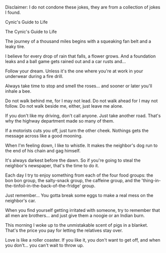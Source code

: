 Disclaimer: I do not condone these jokes, they are from a collection of jokes I found.

Cynic's Guide to Life

The Cynic's Guide to Life

The journey of a thousand miles begins with a squeaking fan belt and a leaky tire.

I believe for every drop of rain that falls, a flower grows. And a foundation leaks and a ball game gets rained out and a car rusts and...

Follow your dream. Unless it's the one where you're at work in your underwear during a fire drill.

Always take time to stop and smell the roses... and sooner or later you'll inhale a bee.

Do not walk behind me, for I may not lead. Do not walk ahead for I may not follow. Do not walk beside me, either, just leave me alone.

If you don't like my driving, don't call anyone. Just take another road. That's why the highway department made so many of them.

If a motorists cuts you off, just turn the other cheek. Nothings gets the message across like a good mooning.

When I'm feeling down, I like to whistle. It makes the neighbor's dog run to the end of his chain and gag himself.

It's always darkest before the dawn. So if you're going to steal the neighbor's newspaper, that's the time to do it.

Each day I try to enjoy something from each of the four food groups: the bon bon group, the salty-snack group, the caffeine group, and the 'thing-in-the-tinfoil-in-the-back-of-the-fridge' group.

Just remember... You gotta break some eggs to make a real mess on the neighbor's car.

When you find yourself getting irritated with someone, try to remember that all men are brothers... and just give them a noogie or an Indian burn.

This morning I woke up to the unmistakable scent of pigs in a blanket. That's the price you pay for letting the relatives stay over.

Love is like a roller coaster. If you like it, you don't want to get off, and when you don't... you can't wait to throw up.

